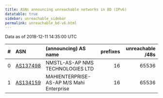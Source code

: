 ```yaml
---
title: ASNs announcing unreachable networks in BD (IPv6)
datatable: true
sidebar: unreachable_sidebar
permalink: unreachable_bd-v6.html
---
```


Data as of 2018-12-11 14:35:00 UTC


<div class="datatable-begin"></div>

|   # | ASN                                      | (announcing) AS name                     |   prefixes |   unreachable /48s |
|----:|:-----------------------------------------|:-----------------------------------------|-----------:|-------------------:|
|   0 | [AS137498](unreachable_AS137498-v6.html) | NMSTL-AS-AP NMS TECHNOLOGIES LTD         |         16 |              65536 |
|   1 | [AS134159](unreachable_AS134159-v6.html) | MAHIENTERPRISE-AS-AP M/S Mahi Enterprise |         16 |              65536 |

<div class="datatable-end"></div>